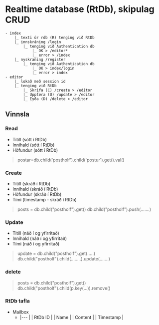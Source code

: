 # Realtime database (RtDb), skipulag CRUD

```
- index
    |_ texti úr rdb (R) tenging við RtDb
    |_ innskráning /login 
        |_ tenging við Authentication db
            |_ OK > /editor*
            |_ error > /index
    |_ nyskraning /register
        |_ tenging við Authentication db
            |_ OK > index/login
            |_ error > index
- editor
    |_ lokað með session id
    |_ tenging við RtDb
        |_ Skrifa (C) /create > /editor
        |_ Uppfæra (U) /update > /editor
        |_ Eyða (D) /delete > /editor

```

## Vinnsla

### Read

- Titill (sótt í RtDb)
- Innihald (sótt í RtDb)
- Höfundur (sótt í RtDb)

> postar=db.child('postholf').child('postur').get().val()

### Create

- Titill (skráð í RtDb)
- Innihald (skráð í RtDb)
- Höfundur (skráð í RtDb)
- Tími (timestamp - skráð í RtDb)

> posts = db.child("postholf").get()
> db.child("postholf").push(.......)

### Update

- Titill (náð í og yfirritað)
- Innihald (náð í og yfirritað)
- Tími (náð í og yfirritað)

> update = db.child("postholf").get(.....)
> db.child("postholf").child(........).update(.......)

### delete

> posts = db.child("postholf").get()
> db.child("postholf").child(p.key(...)).remove() 

### RtDb tafla

- Mailbox 
    - |--- |
      | RtDb ID | 
      | Name | 
      | Content | 
      | Timestamp |